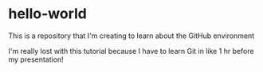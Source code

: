 # hello-world
This is a repository that I'm creating to learn about the GitHub environment

I'm really lost with this tutorial because I have to learn Git in like 1 hr before my presentation!
